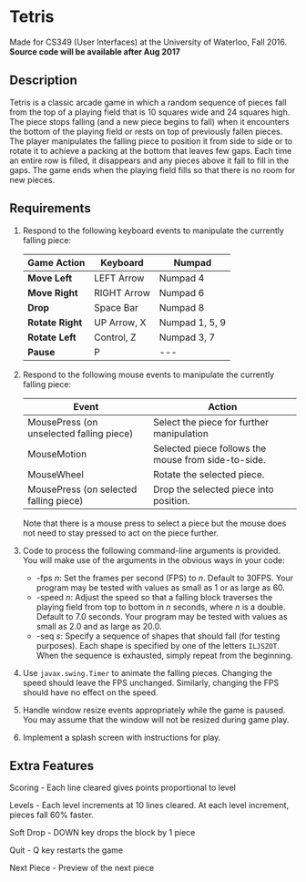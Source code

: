 # Tetris

Made for CS349 (User Interfaces) at the University of Waterloo, Fall 2016.
**Source code will be available after Aug 2017**

## Description
Tetris is a classic arcade game in which a random sequence of pieces fall from the top of a playing field that is 10 squares wide and 24 squares high. The piece stops falling (and a new piece begins to fall) when it encounters the bottom of the playing field or rests on top of previously fallen pieces. The player manipulates the falling piece to position it from side to side or to rotate it to achieve a packing at the bottom that leaves few gaps. Each time an entire row is filled, it disappears and any pieces above it fall to fill in the gaps. The game ends when the playing field fills so that there is no room for new pieces.

## Requirements

1.  Respond to the following keyboard events to manipulate the currently falling piece:

    | Game Action | Keyboard | Numpad |
    | --- | --- | --- |
    | **Move Left** | LEFT Arrow | Numpad 4 |
    | **Move Right** | RIGHT Arrow | Numpad 6 |
    | **Drop** | Space Bar | Numpad 8 |
    | **Rotate Right** | UP Arrow, X | Numpad 1, 5, 9 |
    | **Rotate Left** | Control, Z | Numpad 3, 7 |
    | **Pause** | P | --- |

2.  Respond to the following mouse events to manipulate the currently falling piece:

    | Event | Action |
    | --- | --- |
    | MousePress (on unselected falling piece) | Select the piece for further manipulation |
    | MouseMotion | Selected piece follows the mouse from side-to-side. |
    | MouseWheel | Rotate the selected piece. |
    | MousePress (on selected falling piece) | Drop the selected piece into position. |

    Note that there is a mouse press to select a piece but the mouse does not need to stay pressed to act on the piece further.

3.  Code to process the following command-line arguments is provided. You will make use of the arguments in the obvious ways in your code:
    *   -fps _n_: Set the frames per second (FPS) to _n_. Default to 30FPS. Your program may be tested with values as small as 1 or as large as 60.
    *   -speed _n_: Adjust the speed so that a falling block traverses the playing field from top to bottom in _n_ seconds, where _n_ is a double. Default to 7.0 seconds. Your program may be tested with values as small as 2.0 and as large as 20.0.
    *   -seq _s_: Specify a sequence of shapes that should fall (for testing purposes). Each shape is specified by one of the letters `ILJSZOT`. When the sequence is exhausted, simply repeat from the beginning.
4.  Use `javax.swing.Timer` to animate the falling pieces. Changing the speed should leave the FPS unchanged. Similarly, changing the FPS should have no effect on the speed.
5.  Handle window resize events appropriately while the game is paused. You may assume that the window will not be resized during game play.
6.  Implement a splash screen with instructions for play.

## Extra Features

Scoring - Each line cleared gives points proportional to level

Levels - Each level increments at 10 lines cleared. At each level increment, pieces fall 60% faster. 

Soft Drop - DOWN key drops the block by 1 piece

Quit - Q key restarts the game

Next Piece - Preview of the next piece
